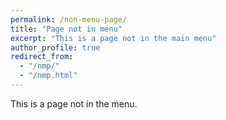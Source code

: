 ```yaml
---
permalink: /non-menu-page/
title: "Page not in menu"
excerpt: "This is a page not in the main menu"
author_profile: true
redirect_from:
  - "/nmp/"
  - "/nmp.html"
---
```


This is a page not in the menu. 
